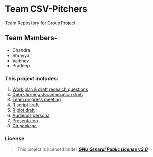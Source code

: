 # Team CSV-Pitchers
Team Repository for Group Project
## **Team Members-**
* Chandra
* Shravya
* Vaibhav
* Pradeep

### This project includes:

1. [Work plan & draft research questions](https://github.com/vrahangdale/ISQA_8086-TeamProject/tree/master/Deliverables/WorkPlan-%20RQs)
2.  [Data cleaning documentation draft](https://github.com/vrahangdale/ISQA_8086-TeamProject/tree/master/Deliverables/Data%20Cleaning%20Documentation)
3.  [Team progress meeting](https://github.com/vrahangdale/ISQA_8086-TeamProject/tree/master/Deliverables/WorkPlan-%20RQs)
4.  [R script draft](https://github.com/vrahangdale/ISQA_8086-TeamProject/tree/master/Deliverables/R_Script)
5.  [R plot draft](https://github.com/vrahangdale/ISQA_8086-TeamProject/tree/master/Deliverables/R_Plots)
6.  [Audience persona](https://github.com/vrahangdale/ISQA_8086-TeamProject/tree/master/Deliverables/AudiencePersona)
7.  [Presentation](https://github.com/vrahangdale/ISQA_8086-TeamProject/blob/master/Deliverables/Git%20Package/CSVPitchersFinalPresentation.pdf)
8.  [Git package](https://github.com/vrahangdale/ISQA_8086-TeamProject/tree/master/Deliverables/Git%20Package)



### License
>This project is licensed under  [**_GNU General Public License v3.0_**](https://github.com/vrahangdale/Team-7/blob/master/LICENSE)
